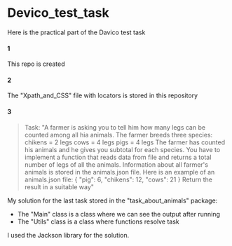 # Devico_test_task

Here is the practical part of the Davico test task

#### 1
This repo is created

#### 2
The "Xpath_and_CSS" file with locators is stored in this repository

#### 3
>Task: 
"A farmer is asking you to tell him how many legs can be counted among all hia animals. The farmer breeds three species:
chikens = 2 legs
cows = 4 legs
pigs = 4 legs
The farmer has counted his animals and he gives you subtotal for each species.
You have to implement a function that reads data from file and returns a total number of legs of all the animals.
Information about all farmer's animals is stored in the animals.json file. Here is an example of an animals.json file: 
{
"pig": 6,
"chikens": 12,
"cows": 21
}
Return the result in a suitable way"

My solution for the last task stored in the "task_about_animals" package:
- The "Main" class is a class where we can see the output after running
- The "Utils" class is a class where functions resolve task

I used the Jackson library for the solution.
